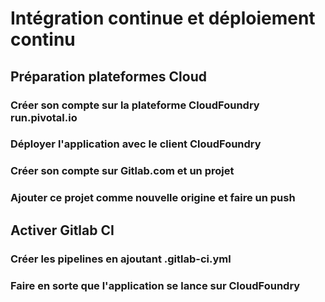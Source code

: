 # Intégration continue et déploiement continu
## Préparation plateformes Cloud
### Créer son compte sur la plateforme CloudFoundry run.pivotal.io
### Déployer l'application avec le client CloudFoundry
### Créer son compte sur Gitlab.com et un projet
### Ajouter ce projet comme nouvelle origine et faire un push
## Activer Gitlab CI
### Créer les pipelines en ajoutant .gitlab-ci.yml
### Faire en sorte que l'application se lance sur CloudFoundry
